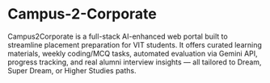 # Campus-2-Corporate
Campus2Corporate is a full-stack AI-enhanced web portal built to streamline placement preparation for VIT students. It offers curated learning materials, weekly coding/MCQ tasks, automated evaluation via Gemini API, progress tracking, and real alumni interview insights — all tailored to Dream, Super Dream, or Higher Studies paths.
